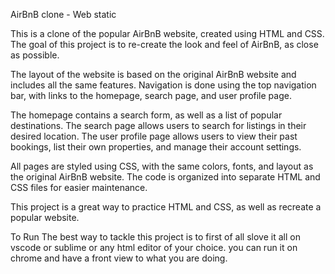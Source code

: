 AirBnB clone - Web static

This is a clone of the popular AirBnB website, created using HTML and CSS. The goal of this project is to re-create the look and feel of AirBnB, as close as possible. 

The layout of the website is based on the original AirBnB website and includes all the same features. Navigation is done using the top navigation bar, with links to the homepage, search page, and user profile page. 

The homepage contains a search form, as well as a list of popular destinations. The search page allows users to search for listings in their desired location. The user profile page allows users to view their past bookings, list their own properties, and manage their account settings.

All pages are styled using CSS, with the same colors, fonts, and layout as the original AirBnB website. The code is organized into separate HTML and CSS files for easier maintenance. 

This project is a great way to practice HTML and CSS, as well as recreate a popular website.

 To Run
The best way to tackle this project is to first of all slove it all on vscode or sublime or any html editor of your choice. you can run it on chrome and have a front view to what you are doing.
